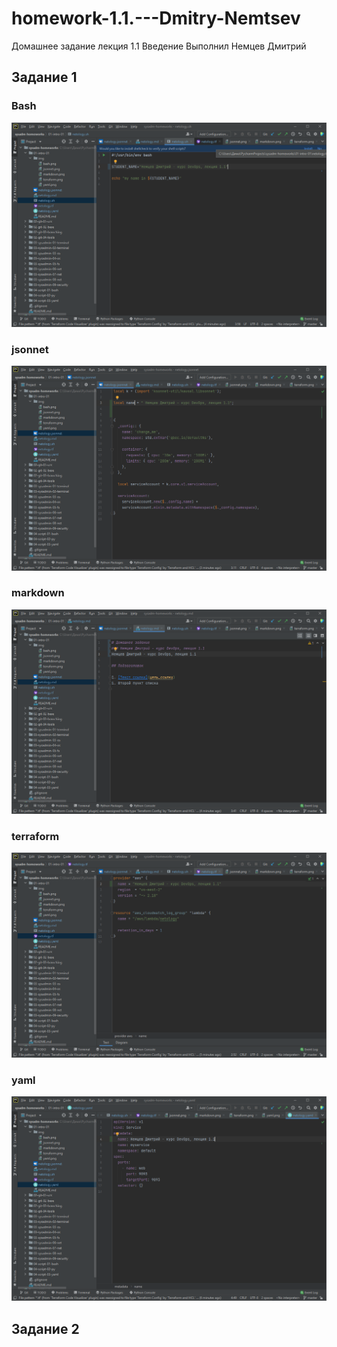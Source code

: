 # homework-1.1.---Dmitry-Nemtsev
Домашнее задание лекция 1.1 Введение
Выполнил Немцев Дмитрий


## Задание 1
### Bash
![123](./img/bash.png)

### jsonnet
![Jsonnet](./img/jsonnet.png)

### markdown
![markdown](./img/markdown.png)

### terraform
![Терраформ](./img/terraform.png)

### yaml
![Yaml](./img/yaml.png)

## Задание 2

